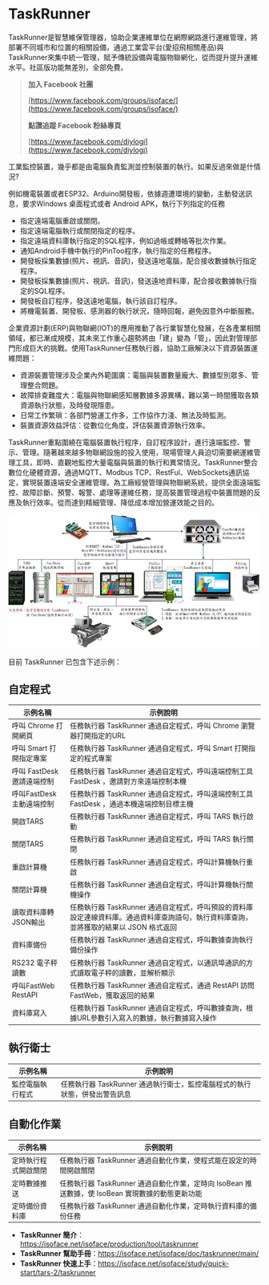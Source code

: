# TaskRunner
TaskRunner是智慧維保管理器，協助企業運維單位在網際網路進行運維管理，將部署不同城市和位置的相關設備，通過工業雲平台(愛招飛相關產品)與TaskRunner來集中統一管理，賦予傳統設備與電腦物聯網化，從而提升提升運維水平。社區版功能無差別，全部免費。

> **加入 Facebook 社團**
>
> [https://www.facebook.com/groups/isoface/](https://www.facebook.com/groups/isoface/)
> 
> **點讚追蹤 Facebook 粉絲專頁**
> 
> [https://www.facebook.com/diylogi](https://www.facebook.com/diylogi)

工業監控裝置，幾乎都是由電腦負責監測並控制裝置的執行。如果反過來做是什情況?

例如機電裝置或者ESP32、Arduino開發板，依據週遭環境的變動，主動發送訊息，要求Windows 桌面程式或者 Android APK，執行下列指定的任務
* 指定遠端電腦重啟或關閉。
* 指定遠端電腦執行或關閉指定的程序。
* 指定遠端資料庫執行指定的SQL程序，例如過帳或轉帳等批次作業。
* 通知Android手機中執行的PinToo程序，執行指定的任務程序。
* 開發板採集數據(照片、視訊、音訊)，發送遠地電腦，配合接收數據執行指定程序。
* 開發板採集數據(照片、視訊、音訊)，發送遠地資料庫，配合接收數據執行指定的SQL程序。
* 開發板自訂程序，發送遠地電腦，執行該自訂程序。
* 將機電裝置、開發板、感測器的執行狀況，隨時回報，避免因意外中斷服務。

企業資源計劃(ERP)與物聯網(IOT)的應用推動了各行業智慧化發展，在各產業相關領域，都已漸成規模，其未來工作重心趨勢將由「建」變為「管」，因此對管理部門形成巨大的挑戰。使用TaskRunner任務執行器，協助工廠解決以下資源裝置運維問題：
* 資源裝置管理涉及企業內外範圍廣：電腦與裝置數量龐大、數據型別眾多、管理整合問題。
* 故障排查難度大：電腦與物聯網感知層數據多源異構，難以第一時間獲取各類資源執行狀態，及時發現隱患。
* 日常工作繁瑣：各部門營運工作多，工作協作力淺、無法及時監測。
* 裝置資源效益評估：從數位化角度，評估裝置資源執行效率。

TaskRunner重點圍繞在電腦裝置執行程序，自訂程序設計，進行遠端監控、警示、管理。隨著越來越多物聯網設施的投入使用，現場管理人員迫切需要網運維管理工具，即時、直觀地監控大量電腦與裝置的執行和異常情況。TaskRunner整合數位化硬體資源，通過MQTT、Modbus TCP、RestFul、WebSockets通訊協定，實現裝置遠端安全運維管理。為工廠經營管理與物聯網系統，提供全面遠端監控、故障診斷、預警、報警、處理等運維任務，提高裝置管理過程中裝置問題的反應及執行效率。從而達到精細管理、降低成本增加營運效能之目的。

![](images/290435657.jpg)

目前 TaskRunner 已包含下述示例：

## 自定程式

|示例名稱|示例說明|
|---|---|
|呼叫 Chrome 打開網頁|任務執行器 TaskRunner 通過自定程式，呼叫 Chrome 瀏覽器打開指定的URL|
|呼叫 Smart 打開指定專案|任務執行器 TaskRunner 通過自定程式，呼叫 Smart 打開指定的程式專案|
|呼叫 FastDesk 邀請遠端控制|任務執行器 TaskRunner 通過自定程式，呼叫遠端控制工具 FastDesk ，邀請對方來遠端控制本機|
|呼叫FastDesk主動遠端控制|任務執行器 TaskRunner 通過自定程式，呼叫遠端控制工具 FastDesk ，通過本機遠端控制目標主機|
|開啟TARS|任務執行器 TaskRunner 通過自定程式，呼叫 TARS 執行啟動|
|關閉TARS|任務執行器 TaskRunner 通過自定程式，呼叫 TARS 執行關閉|
|重啟計算機|任務執行器 TaskRunner 通過自定程式，呼叫計算機執行重啟|
|關閉計算機|任務執行器 TaskRunner 通過自定程式，呼叫計算機執行關機操作|
|讀取資料庫轉JSON輸出|任務執行器 TaskRunner 通過自定程式，呼叫預設的資料庫設定連線資料庫。通過資料庫查詢語句，執行資料庫查詢，並將獲取的結果以 JSON 格式返回|
|資料庫備份|任務執行器 TaskRunner 通過自定程式，呼叫數據查詢執行備份操作|
|RS232 電子秤讀數|任務執行器 TaskRunner 通過自定程式，以通訊埠通訊的方式讀取電子秤的讀數，並解析顯示|
|呼叫FastWeb RestAPI|任務執行器 TaskRunner 通過自定程式，通過 RestAPI 訪問 FastWeb，獲取返回的結果|
|資料庫寫入|任務執行器 TaskRunner 通過自定程式，呼叫數據查詢，根據URL參數引入寫入的數據，執行數據寫入操作|

## 執行衛士

|示例名稱|示例說明|
|---|---|
|監控電腦執行程式|任務執行器 TaskRunner 通過執行衛士，監控電腦程式的執行狀態，併發出警告訊息|

## 自動化作業

|示例名稱|示例說明|
|---|---|
|定時執行程式開啟關閉|任務執行器 TaskRunner 通過自動化作業，使程式能在設定的時間開啟關閉|
|定時數據推送|任務執行器 TaskRunner 通過自動化作業，定時向 IsoBean 推送數據，使 IsoBean 實現數據的動態更新功能|
|定時備份資料庫|任務執行器 TaskRunner 通過自動化作業，定時執行資料庫的備份任務|

* **TaskRunner 簡介**：https://isoface.net/isoface/production/tool/taskrunner
* **TaskRunner 幫助手冊**：https://isoface.net/isoface/doc/taskrunner/main/
* **TaskRunner 快速上手**：https://isoface.net/isoface/study/quick-start/tars-2/taskrunner